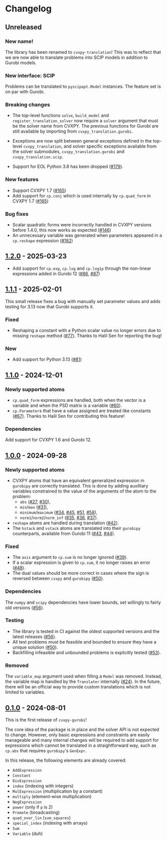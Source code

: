 # Changelog

## Unreleased

### New name!

The library has been renamed to `cvxpy-translation`! This was to reflect that we
are now able to translate problems into SCIP models in addition to Gurobi
models.

### New interface: SCIP

Problems can be translated to `pyscipopt.Model` instances. The feature set is on
par with Gurobi.

### Breaking changes

- The top-level functions `solve`, `build_model` and
  `register_translation_solver` now require a `solver` argument that must be the
  solver name from CVXPY. The previous functions for Gurobi are still available
  by importing from `cvxpy_translation.gurobi`.

- Exceptions are now split between general exceptions defined in the top-level
  `cvxpy_translation`, and solver specific exceptions available from the solver
  submodules, `cvxpy_translation.gurobi` and `cvxpy_translation.scip`.

- Support for EOL Python 3.8 has been dropped
  ([#179](https://github.com/jonathanberthias/cvxpy-translation/pull/179)).

### New features

- Support CVXPY 1.7
  ([#165](https://github.com/jonathanberthias/cvxpy-translation/pull/165))
- Add support for `cp.conj` which is used internally by `cp.quad_form` in CVXPY
  1.7 ([#165](https://github.com/jonathanberthias/cvxpy-translation/pull/165))

### Bug fixes

- Scalar quadratic forms were incorrectly handled in CVXPY versions before
  1.4.0, this now works as expected
  ([#146](https://github.com/jonathanberthias/cvxpy-translation/pull/146))
- An unnecessary variable was generated when parameters appeared in a
  `cp.reshape` expression
  ([#182](https://github.com/jonathanberthias/cvxpy-translation/pull/182))

## [1.2.0] - 2025-03-23

- Add support for `cp.exp`, `cp.log` and `cp.log1p` through the non-linear
  expressions added in Gurobi 12
  ([#86](https://github.com/jonathanberthias/cvxpy-translation/pull/86),
  [#87](https://github.com/jonathanberthias/cvxpy-translation/pull/87))

## [1.1.1] - 2025-02-01

This small release fixes a bug with manually set parameter values and adds
testing for 3.13 now that Gurobi supports it.

### Fixed

- Reshaping a constant with a Python scalar value no longer errors due to
  missing `reshape` method
  ([#77](https://github.com/jonathanberthias/cvxpy-translation/pull/77)). Thanks
  to Halil Sen for reporting the bug!

### New

- Add support for Python 3.13
  ([#81](https://github.com/jonathanberthias/cvxpy-translation/pull/81))

## [1.1.0] - 2024-12-01

### Newly supported atoms

- `cp.quad_form` expressions are handled, both when the vector is a variable and
  when the PSD matrix is a variable
  ([#60](https://github.com/jonathanberthias/cvxpy-translation/pull/60)).
- `cp.Parameter`s that have a value assigned are treated like constants
  ([#67](https://github.com/jonathanberthias/cvxpy-translation/pull/67)). Thanks
  to Halil Sen for contributing this feature!

### Dependencies

Add support for CVXPY 1.6 and Gurobi 12.

## [1.0.0] - 2024-09-28

### Newly supported atoms

- CVXPY atoms that have an equivalent generalized expression in `gurobipy` are
  correctly translated. This is done by adding auxilliary variables constrained
  to the value of the arguments of the atom to the problem:
  - `abs` ([#27](https://github.com/jonathanberthias/cvxpy-translation/pull/27),
    [#30](https://github.com/jonathanberthias/cvxpy-translation/pull/30)),
  - `min`/`max`
    ([#31](https://github.com/jonathanberthias/cvxpy-translation/pull/31)),
  - `minimum`/`maximum`
    ([#34](https://github.com/jonathanberthias/cvxpy-translation/pull/34),
    [#45](https://github.com/jonathanberthias/cvxpy-translation/pull/45),
    [#51](https://github.com/jonathanberthias/cvxpy-translation/pull/51),
    [#58](https://github.com/jonathanberthias/cvxpy-translation/pull/58)),
  - `norm1`/`norm2`/`norm_inf`
    ([#35](https://github.com/jonathanberthias/cvxpy-translation/pull/35),
    [#36](https://github.com/jonathanberthias/cvxpy-translation/pull/36),
    [#37](https://github.com/jonathanberthias/cvxpy-translation/pull/37)).
- `reshape` atoms are handled during translation
  ([#42](https://github.com/jonathanberthias/cvxpy-translation/pull/42)).
- The `hstack` and `vstack` atoms are translated into their `gurobipy`
  counterparts, available from Gurobi 11
  ([#43](https://github.com/jonathanberthias/cvxpy-translation/pull/43),
  [#44](https://github.com/jonathanberthias/cvxpy-translation/pull/44)).

### Fixed

- The `axis` argument to `cp.sum` is no longer ignored
  ([#39](https://github.com/jonathanberthias/cvxpy-translation/pull/39)).
- If a scalar expression is given to `cp.sum`, it no longer raises an error
  ([#48](https://github.com/jonathanberthias/cvxpy-translation/pull/48)).
- The dual values should be more correct in cases where the sign is reversed
  between `cvxpy` and `gurobipy`
  ([#50](https://github.com/jonathanberthias/cvxpy-translation/pull/50)).

### Dependencies

The `numpy` and `scipy` dependencies have lower bounds, set willingly to fairly
old versions
([#56](https://github.com/jonathanberthias/cvxpy-translation/pull/56)).

### Testing

- The library is tested in CI against the oldest supported versions and the
  latest releases
  ([#56](https://github.com/jonathanberthias/cvxpy-translation/pull/56)).
- All test problems must be feasible and bounded to ensure they have a unique
  solution
  ([#50](https://github.com/jonathanberthias/cvxpy-translation/pull/50)).
- Backfilling infeasible and unbounded problems is explicitly tested
  ([#53](https://github.com/jonathanberthias/cvxpy-translation/pull/53)).

### Removed

The `variable_map` argument used when filling a `Model` was removed. Instead,
the variable map is handled by the `Translater` internally
([#24](https://github.com/jonathanberthias/cvxpy-translation/pull/24)). In the
future, there will be an official way to provide custom translations which is
not limited to variables.

## [0.1.0] - 2024-08-01

This is the first release of `cvxpy-gurobi`!

The core idea of the package is in place and the solver API is not expected to
change. However, only basic expressions and constraints are easily manageable
and many internal changes will be required to add support for expressions which
cannot be translated in a straightforward way, such as `cp.abs` that requires
`gurobipy`'s `GenExpr`.

In this release, the following elements are already covered:

- `AddExpression`
- `Constant`
- `DivExpression`
- `index` (indexing with integers)
- `MulExpression` (multiplication by a constant)
- `multiply` (element-wise multiplication)
- `NegExpression`
- `power` (only if `p` is 2)
- `Promote` (broadcasting)
- `quad_over_lin` (`sum_squares`)
- `special_index` (indexing with arrays)
- `Sum`
- `Variable` (duh)

[0.1.0]:
  https://github.com/jonathanberthias/cvxpy-translation/compare/7d97aaf...v0.1.0
[1.0.0]:
  https://github.com/jonathanberthias/cvxpy-translation/compare/v0.1.0...v1.0.0
[1.1.0]:
  https://github.com/jonathanberthias/cvxpy-translation/compare/v1.0.0...v1.1.0
[1.1.1]:
  https://github.com/jonathanberthias/cvxpy-translation/compare/v1.1.0...v1.1.1
[1.2.0]:
  https://github.com/jonathanberthias/cvxpy-translation/compare/v1.1.1...v1.2.0
